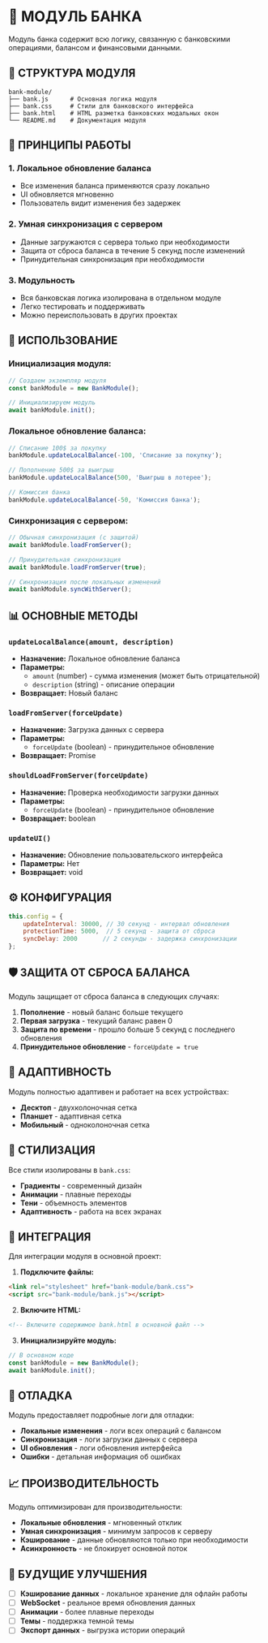 # 🏦 МОДУЛЬ БАНКА

Модуль банка содержит всю логику, связанную с банковскими операциями, балансом и финансовыми данными.

## 📁 СТРУКТУРА МОДУЛЯ

```
bank-module/
├── bank.js      # Основная логика модуля
├── bank.css     # Стили для банковского интерфейса
├── bank.html    # HTML разметка банковских модальных окон
└── README.md    # Документация модуля
```

## 🎯 ПРИНЦИПЫ РАБОТЫ

### 1. **Локальное обновление баланса**
- Все изменения баланса применяются сразу локально
- UI обновляется мгновенно
- Пользователь видит изменения без задержек

### 2. **Умная синхронизация с сервером**
- Данные загружаются с сервера только при необходимости
- Защита от сброса баланса в течение 5 секунд после изменений
- Принудительная синхронизация при необходимости

### 3. **Модульность**
- Вся банковская логика изолирована в отдельном модуле
- Легко тестировать и поддерживать
- Можно переиспользовать в других проектах

## 🔧 ИСПОЛЬЗОВАНИЕ

### Инициализация модуля:
```javascript
// Создаем экземпляр модуля
const bankModule = new BankModule();

// Инициализируем модуль
await bankModule.init();
```

### Локальное обновление баланса:
```javascript
// Списание 100$ за покупку
bankModule.updateLocalBalance(-100, 'Списание за покупку');

// Пополнение 500$ за выигрыш
bankModule.updateLocalBalance(500, 'Выигрыш в лотерее');

// Комиссия банка
bankModule.updateLocalBalance(-50, 'Комиссия банка');
```

### Синхронизация с сервером:
```javascript
// Обычная синхронизация (с защитой)
await bankModule.loadFromServer();

// Принудительная синхронизация
await bankModule.loadFromServer(true);

// Синхронизация после локальных изменений
await bankModule.syncWithServer();
```

## 📊 ОСНОВНЫЕ МЕТОДЫ

### `updateLocalBalance(amount, description)`
- **Назначение:** Локальное обновление баланса
- **Параметры:**
  - `amount` (number) - сумма изменения (может быть отрицательной)
  - `description` (string) - описание операции
- **Возвращает:** Новый баланс

### `loadFromServer(forceUpdate)`
- **Назначение:** Загрузка данных с сервера
- **Параметры:**
  - `forceUpdate` (boolean) - принудительное обновление
- **Возвращает:** Promise

### `shouldLoadFromServer(forceUpdate)`
- **Назначение:** Проверка необходимости загрузки данных
- **Параметры:**
  - `forceUpdate` (boolean) - принудительное обновление
- **Возвращает:** boolean

### `updateUI()`
- **Назначение:** Обновление пользовательского интерфейса
- **Параметры:** Нет
- **Возвращает:** void

## ⚙️ КОНФИГУРАЦИЯ

```javascript
this.config = {
    updateInterval: 30000, // 30 секунд - интервал обновления
    protectionTime: 5000,  // 5 секунд - защита от сброса
    syncDelay: 2000       // 2 секунды - задержка синхронизации
};
```

## 🛡️ ЗАЩИТА ОТ СБРОСА БАЛАНСА

Модуль защищает от сброса баланса в следующих случаях:
1. **Пополнение** - новый баланс больше текущего
2. **Первая загрузка** - текущий баланс равен 0
3. **Защита по времени** - прошло больше 5 секунд с последнего обновления
4. **Принудительное обновление** - `forceUpdate = true`

## 📱 АДАПТИВНОСТЬ

Модуль полностью адаптивен и работает на всех устройствах:
- **Десктоп** - двухколоночная сетка
- **Планшет** - адаптивная сетка
- **Мобильный** - одноколоночная сетка

## 🎨 СТИЛИЗАЦИЯ

Все стили изолированы в `bank.css`:
- **Градиенты** - современный дизайн
- **Анимации** - плавные переходы
- **Тени** - объемность элементов
- **Адаптивность** - работа на всех экранах

## 🔄 ИНТЕГРАЦИЯ

Для интеграции модуля в основной проект:

1. **Подключите файлы:**
```html
<link rel="stylesheet" href="bank-module/bank.css">
<script src="bank-module/bank.js"></script>
```

2. **Включите HTML:**
```html
<!-- Включите содержимое bank.html в основной файл -->
```

3. **Инициализируйте модуль:**
```javascript
// В основном коде
const bankModule = new BankModule();
await bankModule.init();
```

## 🐛 ОТЛАДКА

Модуль предоставляет подробные логи для отладки:
- **Локальные изменения** - логи всех операций с балансом
- **Синхронизация** - логи загрузки данных с сервера
- **UI обновления** - логи обновления интерфейса
- **Ошибки** - детальная информация об ошибках

## 📈 ПРОИЗВОДИТЕЛЬНОСТЬ

Модуль оптимизирован для производительности:
- **Локальные обновления** - мгновенный отклик
- **Умная синхронизация** - минимум запросов к серверу
- **Кэширование** - данные обновляются только при необходимости
- **Асинхронность** - не блокирует основной поток

## 🚀 БУДУЩИЕ УЛУЧШЕНИЯ

- [ ] **Кэширование данных** - локальное хранение для офлайн работы
- [ ] **WebSocket** - реальное время обновления данных
- [ ] **Анимации** - более плавные переходы
- [ ] **Темы** - поддержка темной темы
- [ ] **Экспорт данных** - выгрузка истории операций